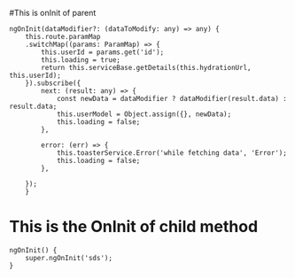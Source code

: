 #This is onInit of parent

    ngOnInit(dataModifier?: (dataToModify: any) => any) {
        this.route.paramMap
        .switchMap((params: ParamMap) => {
            this.userId = params.get('id');
            this.loading = true;
            return this.serviceBase.getDetails(this.hydrationUrl, this.userId);
        }).subscribe({
            next: (result: any) => {
                const newData = dataModifier ? dataModifier(result.data) : result.data;
                this.userModel = Object.assign({}, newData);
                this.loading = false;
            },

            error: (err) => {
                this.toasterService.Error('while fetching data', 'Error');
                this.loading = false;
            },

        });
        }


# This is the OnInit of child method

    ngOnInit() {
        super.ngOnInit('sds');
    }

